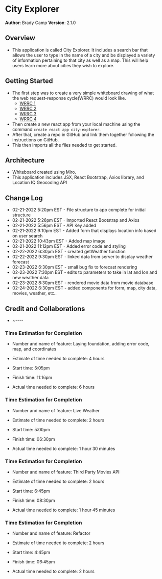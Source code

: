 # City Explorer

**Author**: Brady Camp
**Version**: 2.1.0

## Overview

- This application is called City Explorer. It includes a search bar that allows the user to type in the name of a city and be displayed a variety of information pertaining to that city as well as a map. This will help users learn more about cities they wish to explore.

## Getting Started

- The first step was to create a very simple whiteboard drawing of what the web request-response cycle(WRRC) would look like.
  - [WRRC 1](/city-explorer-LocationIQ-API.jpg)
  - [WRRC 2](/city-explorer-server-API.jpg)
  - [WRRC 3](/city-explorer-wrrc.jpg)
  - [WRRC 4](/WRRC.png)
- Then create a new react app from your local machine using the command `create react app city-explorer`.
- After that, create a repo in GitHub and link them together following the instructions on GitHub.
- This then imports all the files needed to get started.

## Architecture

- Whiteboard created using Miro.
- This application includes JSX, React Bootstrap, Axios library, and Location IQ Geocoding API

## Change Log

- 02-21-2022 5:20pm EST - File structure to app complete for initial structure
- 02-21-2022 5:26pm EST - Imported React Bootstrap and Axios
- 02-21-2022 5:56pm EST - API Key added
- 02-21-2022 9:10pm EST - Added form that displays location info based on user search
- 02-21-2022 10:43pm EST - Added map image
- 02-21-2022 11:12pm EST - Added error code and styling
- 02-22-2022 6:30pm EST - created getWeather function
- 02-22-2022 9:30pm EST - linked data from server to display weather forecast
- 02-23-2022 6:30pm EST - small bug fix to forecast rendering
- 02-23-2022 7:30pm EST - edits to parameters to take in lat and lon and new weather data
- 02-23-2022 8:30pm EST - rendered movie data from movie database
- 02-24-2022 6:30pm EST - added components for form, map, city data, movies, weather, etc..

## Credit and Collaborations

- ~----

### Time Estimation for Completion

- Number and name of feature: Laying foundation, adding error code, map, and coordinates

- Estimate of time needed to complete: 4 hours

- Start time: 5:05pm

- Finish time: 11:16pm

- Actual time needed to complete: 6 hours

### Time Estimation for Completion

- Number and name of feature: Live Weather

- Estimate of time needed to complete: 2 hours

- Start time: 5:00pm

- Finish time: 06:30pm

- Actual time needed to complete: 1 hour 30 minutes

### Time Estimation for Completion

- Number and name of feature: Third Party Movies API

- Estimate of time needed to complete: 2 hours

- Start time: 6:45pm

- Finish time: 08:30pm

- Actual time needed to complete: 1 hour 45 minutes

### Time Estimation for Completion 

- Number and name of feature: Refactor

- Estimate of time needed to complete: 2 hours

- Start time: 4:45pm

- Finish time: 06:45pm

- Actual time needed to complete: 2 hours
